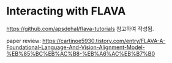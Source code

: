 # Interacting with FLAVA

https://github.com/apsdehal/flava-tutorials 참고하여 작성됨.

paper review: https://cartinoe5930.tistory.com/entry/FLAVA-A-Foundational-Language-And-Vision-Alignment-Model-%EB%85%BC%EB%AC%B8-%EB%A6%AC%EB%B7%B0
